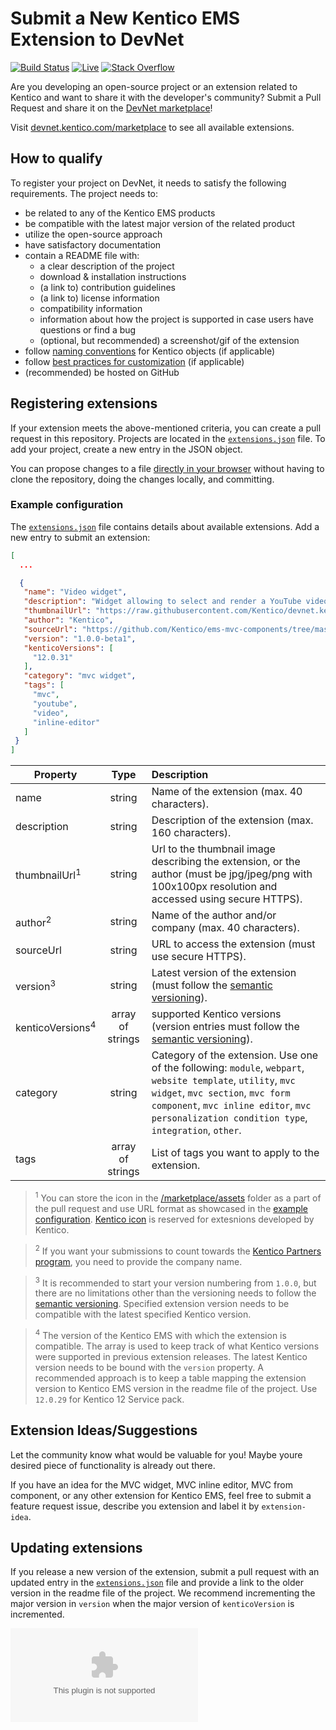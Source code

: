 # Submit a New Kentico EMS Extension to DevNet

[![Build Status](https://api.travis-ci.com/Kentico/devnet.kentico.com.svg?branch=master)](https://travis-ci.com/Kentico/devnet.kentico.com)
[![Live](https://img.shields.io/badge/live-brightgreen.svg)](https://devnet.kentico.com/marketplace)
[![Stack Overflow](https://img.shields.io/badge/Stack%20Overflow-ASK%20NOW-FE7A16.svg?logo=stackoverflow&logoColor=white)](https://stackoverflow.com/tags/kentico)

Are you developing an open-source project or an extension related to Kentico and want to share it with the developer's community? Submit a Pull Request and share it on the [DevNet marketplace](https://devnet.kentico.com/marketplace)!

Visit [devnet.kentico.com/marketplace](https://devnet.kentico.com/marketplace) to see all available extensions.

## How to qualify

To register your project on DevNet, it needs to satisfy the following requirements. The project needs to:

- be related to any of the Kentico EMS products
- be compatible with the latest major version of the related product
- utilize the open-source approach
- have satisfactory documentation
- contain a README file with:
  - a clear description of the project
  - download & installation instructions
  - (a link to) contribution guidelines
  - (a link to) license information
  - compatibility information
  - information about how the project is supported in case users have questions or find a bug
  - (optional, but recommended) a screenshot/gif of the extension
-   follow [naming conventions](https://kentico.com/CMSPages/DocLinkMapper.ashx?version=latest&link=module_create_package#Creatinginstallationpackagesformodules-Conventionsfordatabaseobjects) for Kentico objects (if applicable)
-   follow [best practices for customization](https://kentico.com/CMSPages/DocLinkMapper.ashx?version=latest&link=customization_best_practices) (if applicable)
-   (recommended) be hosted on GitHub

## Registering extensions

If your extension meets the above-mentioned criteria, you can create a pull request in this repository. Projects are located in the [`extensions.json`](/marketplace/extensions.json) file. To add your project, create a new entry in the JSON object.

You can propose changes to a file [directly in your browser](https://help.github.com/en/articles/editing-files-in-another-users-repository) without having to clone the repository, doing the changes locally, and committing.

### Example configuration

The [`extensions.json`](/marketplace/extensions.json) file contains details about available extensions. Add a new entry to submit an extension:

```json
[
  ...

  {
   "name": "Video widget",
   "description": "Widget allowing to select and render a YouTube video on site.",
   "thumbnailUrl": "https://raw.githubusercontent.com/Kentico/devnet.kentico.com/master/marketplace/assets/kentico-icon.png",
   "author": "Kentico",
   "sourceUrl": "https://github.com/Kentico/ems-mvc-components/tree/master/Kentico.Widget.Video#video-widget",
   "version": "1.0.0-beta1",
   "kenticoVersions": [
     "12.0.31"
   ],
   "category": "mvc widget",
   "tags": [
     "mvc",
     "youtube",
     "video",
     "inline-editor"
   ]
 }
]
```

| Property        | Type | Description |
| ------------- |:-------------:| :----- |
| name      | string | Name of the extension (max. 40 characters). |
| description      | string | Description of the extension (max. 160 characters). |
| thumbnailUrl<sup>1</sup>      | string | Url to the thumbnail image describing the extension, or the author (must be jpg/jpeg/png with 100x100px resolution and accessed using secure HTTPS). |
| author<sup>2</sup>      | string | Name of the author and/or company (max. 40 characters). |
| sourceUrl      | string | URL to access the extension (must use secure HTTPS). |
| version<sup>3</sup>      | string | Latest version of the extension (must follow the [semantic versioning](https://semver.org)). |
| kenticoVersions<sup>4</sup>      | array of strings | supported Kentico versions (version entries must follow the [semantic versioning](https://semver.org)). |
| category      | string | Category of the extension. Use one of the following: `module`, `webpart`, `website template`, `utility`, `mvc widget`, `mvc section`, `mvc form component`, `mvc inline editor`, `mvc personalization condition type`, `integration`, `other`. |
| tags      | array of strings | List of tags you want to apply to the extension. |

> <sup>1</sup> You can store the icon in the [/marketplace/assets](/marketplace/assets) folder as a part of the pull request and use URL format as showcased in the [example configuration](#example-configuration). [Kentico icon](/marketplace/assets/kentico-icon.png) is reserved for extesnions developed by Kentico.

> <sup>2</sup> If you want your submissions to count towards the [Kentico Partners program](https://www.kentico.com/partners), you need to provide the company name.

> <sup>3</sup> It is recommended to start your version numbering from `1.0.0`, but there are no limitations other than the versioning needs to follow the [semantic versioning](https://semver.org). Specified extension version needs to be compatible with the latest specified Kentico version.

> <sup>4</sup> The version of the Kentico EMS with which the extension is compatible. The array is used to keep track of what Kentico versions were supported in previous extension releases. The latest Kentico version needs to be bound with the `version` property. A recommended approach is to keep a table mapping the extension version to Kentico EMS version in the readme file of the project. Use `12.0.29` for Kentico 12 Service pack.

## Extension Ideas/Suggestions 

Let the community know what would be valuable for you! Maybe youre desired piece of functionality is already out there.

If you have an idea for the MVC widget, MVC inline editor, MVC from component, or any other extension for Kentico EMS, feel free to submit a feature request issue, describe you extension and label it by `extension-idea`. 

## Updating extensions

If you release a new version of the extension, submit a pull request with an updated entry in the [`extensions.json`](/marketplace/extensions.json) file and provide a link to the older version in the readme file of the project. We recommend incrementing the major version in `version` when the major version of `kenticoVersion` is incremented.

![Analytics](https://kentico-ga-beacon.azurewebsites.net/api/UA-69014260-4/Kentico/devnet.kentico.com?pixel)
